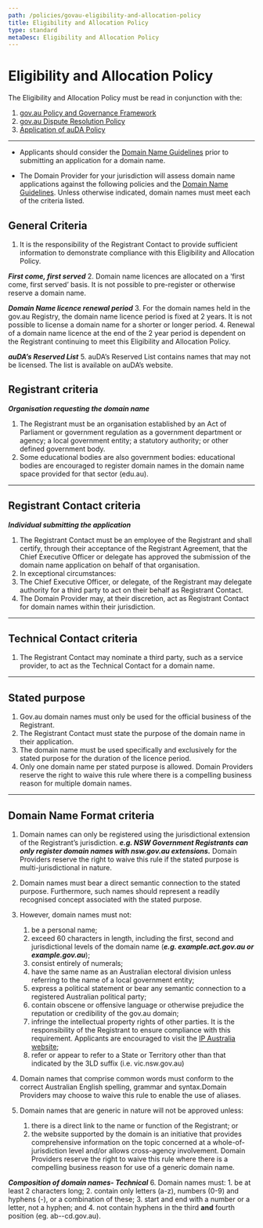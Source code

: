 ```yaml
---
path: /policies/govau-eligibility-and-allocation-policy
title: Eligibility and Allocation Policy
type: standard
metaDesc: Eligibility and Allocation Policy
---
```

<div class="container-fluid">
  <div class="row">

# Eligibility and Allocation Policy

The Eligibility and Allocation Policy must be read in conjunction with the:

1. [gov.au Policy and Governance Framework]()
2. [gov.au Dispute Resolution Policy]()
3. [Application of auDA Policy](/policies/application-of-auDA-policy)

-----------------------------------------

- Applicants should consider the [Domain Name Guidelines](/help-and-advice/guidelines) prior to submitting an application for a domain name.

- The Domain Provider for your jurisdiction will assess domain name applications against the following policies and the [Domain Name Guidelines](/help-and-advice/guidelines). Unless otherwise indicated, domain names must meet each of the criteria listed.

## General Criteria

1. It is the responsibility of the Registrant Contact to provide sufficient information to demonstrate compliance with this Eligibility and Allocation Policy.

***First come, first served***
2. Domain name licences are allocated on a ‘first come, first served’ basis. It is not possible to pre-register or otherwise reserve a domain name.

***Domain Name licence renewal period***
3. For the domain names held in the gov.au Registry, the domain name licence period is fixed at 2 years. It is not possible to license a domain name for a shorter or longer period.
4. Renewal of a domain name licence at the end of the 2 year period is dependent on the Registrant continuing to meet this Eligibility and Allocation Policy.

***auDA’s Reserved List***
5. auDA’s Reserved List contains names that may not be licensed. The list is available on auDA’s website.

## Registrant criteria 
***Organisation requesting the domain name***

1. The Registrant must be an organisation established by an Act of Parliament or government regulation as a government department or agency; a local government entity; a statutory authority; or other defined government body.
2. Some educational bodies are also government bodies: educational bodies are encouraged to register domain names in the domain name space provided for that sector (edu.au).

-----------------------------------------

## Registrant Contact criteria
  ***Individual submitting the application***

1. The Registrant Contact must be an employee of the Registrant and shall certify, through their acceptance of the Registrant Agreement, that the Chief Executive Officer or delegate has approved the submission of the domain name application on behalf of that organisation.
2. In exceptional circumstances:
  1. The Chief Executive Officer, or delegate, of the Registrant may delegate authority for a third party to act on their behalf as Registrant Contact.
  2. The Domain Provider may, at their discretion, act as Registrant Contact for domain names within their jurisdiction.

-----------------------------------------

## Technical Contact criteria

1. The Registrant Contact may nominate a third party, such as a service provider, to act as the Technical Contact for a domain name.

-----------------------------------------

## Stated purpose

1. Gov.au domain names must only be used for the official business of the Registrant.
2. The Registrant Contact must state the purpose of the domain name in their application.
3. The domain name must be used specifically and exclusively for the stated purpose for the duration of the licence period.
4. Only one domain name per stated purpose is allowed. Domain Providers reserve the right to waive this rule where there is a compelling business reason for multiple domain names.

-----------------------------------------

## Domain Name Format criteria

1. Domain names can only be registered using the jurisdictional extension of the Registrant’s jurisdiction.
  ***e.g. NSW Government Registrants can only register domain names with nsw.gov.au extensions.***
Domain Providers reserve the right to waive this rule if the stated purpose is multi-jurisdictional in nature.
2. Domain names must bear a direct semantic connection to the stated purpose. Furthermore, such names should represent a readily recognised concept associated with the stated purpose.
3. However, domain names must not:
    1. be a personal name;
    2. exceed 60 characters in length, including the first, second and jurisdictional levels of the domain name (***e.g. example.act.gov.au or example.gov.au***);
    3. consist entirely of numerals;
    4. have the same name as an Australian electoral division unless referring to the name of a local government entity;
    5. express a political statement or bear any semantic connection to a registered Australian political party;
    6. contain obscene or offensive language or otherwise prejudice the reputation or credibility of the gov.au domain;
    7. infringe the intellectual property rights of other parties. It is the responsibility of the Registrant to ensure compliance with this requirement. Applicants are encouraged to visit the [IP Australia website](https://www.ipaustralia.gov.au/);
    8. refer or appear to refer to a State or Territory other than that indicated by the 3LD suffix (i.e. vic.nsw.gov.au)
4. Domain names that comprise common words must conform to the correct Australian English spelling, grammar and syntax.Domain Providers may choose to waive this rule to enable the use of aliases.

5. Domain names that are generic in nature will not be approved unless:
    1. there is a direct link to the name or function of the Registrant; or
    2. the website supported by the domain is an initiative that provides comprehensive information on the topic concerned at a whole-of-jurisdiction level and/or allows cross-agency involvement.
  Domain Providers reserve the right to waive this rule where there is a compelling business reason for use of a generic domain name.

***Composition of domain names- Technical***
6. Domain names must:
    1. be at least 2 characters long;
    2. contain only letters (a-z), numbers (0-9) and hyphens (-), or a combination of these;
    3. start and end with a number or a letter, not a hyphen; and
    4. not contain hyphens in the third **and** fourth position (eg. ab--cd.gov.au).

  </div>
</div>

